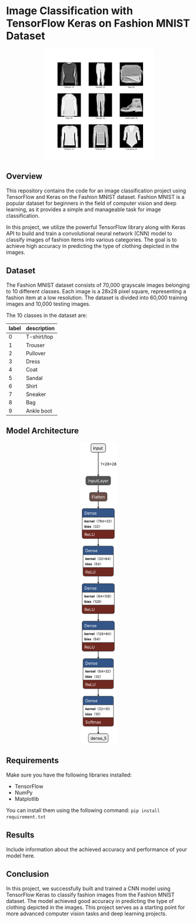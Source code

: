 # Image Classification with TensorFlow Keras on Fashion MNIST Dataset

<p align="center">
  <img src="fashion_mnist-3.0.1.png" alt="alt" width="300">
</p>


## Overview

This repository contains the code for an image classification project using TensorFlow and Keras on the Fashion MNIST dataset. Fashion MNIST is a popular dataset for beginners in the field of computer vision and deep learning, as it provides a simple and manageable task for image classification.

In this project, we utilize the powerful TensorFlow library along with Keras API to build and train a convolutional neural network (CNN) model to classify images of fashion items into various categories. The goal is to achieve high accuracy in predicting the type of clothing depicted in the images.

## Dataset

The Fashion MNIST dataset consists of 70,000 grayscale images belonging to 10 different classes. Each image is a 28x28 pixel square, representing a fashion item at a low resolution. The dataset is divided into 60,000 training images and 10,000 testing images.

The 10 classes in the dataset are:

| label | description |
|---|---|
| 0 | T-shirt/top |
| 1 | Trouser |
| 2 | Pullover |
| 3 | Dress |
| 4 | Coat |
| 5 | Sandal |
| 6 | Shirt |
| 7 | Sneaker |
| 8 | Bag |
| 9 | Ankle boot |

## Model Architecture
<p align="center">
  <img src="app/models/model.svg" alt="alt" width="100">
</p>

## Requirements

Make sure you have the following libraries installed:

- TensorFlow
- NumPy
- Matplotlib

You can install them using the following command:
    `pip install requirement.txt`


## Results

Include information about the achieved accuracy and performance of your model here.

## Conclusion

In this project, we successfully built and trained a CNN model using TensorFlow Keras to classify fashion images from the Fashion MNIST dataset. The model achieved good accuracy in predicting the type of clothing depicted in the images. This project serves as a starting point for more advanced computer vision tasks and deep learning projects.

